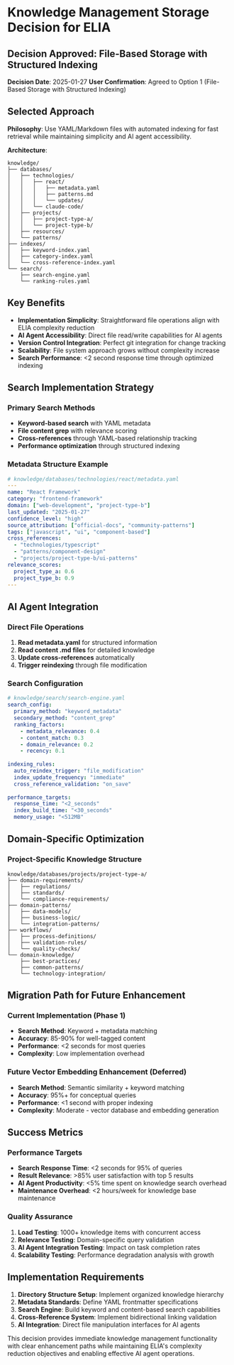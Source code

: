 # Knowledge Management Storage Decision for ELIA

## Decision Approved: File-Based Storage with Structured Indexing

**Decision Date**: 2025-01-27
**User Confirmation**: Agreed to Option 1 (File-Based Storage with Structured Indexing)

## Selected Approach

**Philosophy**: Use YAML/Markdown files with automated indexing for fast retrieval while maintaining simplicity and AI agent accessibility.

**Architecture**:
```
knowledge/
├── databases/
│   ├── technologies/
│   │   ├── react/
│   │   │   ├── metadata.yaml
│   │   │   ├── patterns.md
│   │   │   └── updates/
│   │   └── claude-code/
│   ├── projects/
│   │   ├── project-type-a/
│   │   └── project-type-b/
│   ├── resources/
│   └── patterns/
├── indexes/
│   ├── keyword-index.yaml
│   ├── category-index.yaml
│   └── cross-reference-index.yaml
└── search/
    ├── search-engine.yaml
    └── ranking-rules.yaml
```

## Key Benefits

- **Implementation Simplicity**: Straightforward file operations align with ELIA complexity reduction
- **AI Agent Accessibility**: Direct file read/write capabilities for AI agents
- **Version Control Integration**: Perfect git integration for change tracking
- **Scalability**: File system approach grows without complexity increase
- **Search Performance**: <2 second response time through optimized indexing

## Search Implementation Strategy

### Primary Search Methods
- **Keyword-based search** with YAML metadata
- **File content grep** with relevance scoring
- **Cross-references** through YAML-based relationship tracking
- **Performance optimization** through structured indexing

### Metadata Structure Example
```yaml
# knowledge/databases/technologies/react/metadata.yaml
---
name: "React Framework"
category: "frontend-framework"
domain: ["web-development", "project-type-b"]
last_updated: "2025-01-27"
confidence_level: "high"
source_attribution: ["official-docs", "community-patterns"]
tags: ["javascript", "ui", "component-based"]
cross_references:
  - "technologies/typescript"
  - "patterns/component-design"
  - "projects/project-type-b/ui-patterns"
relevance_scores:
  project_type_a: 0.6
  project_type_b: 0.9
---
```

## AI Agent Integration

### Direct File Operations
1. **Read metadata.yaml** for structured information
2. **Read content .md files** for detailed knowledge
3. **Update cross-references** automatically
4. **Trigger reindexing** through file modification

### Search Configuration
```yaml
# knowledge/search/search-engine.yaml
search_config:
  primary_method: "keyword_metadata"
  secondary_method: "content_grep"
  ranking_factors:
    - metadata_relevance: 0.4
    - content_match: 0.3
    - domain_relevance: 0.2
    - recency: 0.1
  
indexing_rules:
  auto_reindex_trigger: "file_modification"
  index_update_frequency: "immediate"
  cross_reference_validation: "on_save"
  
performance_targets:
  response_time: "<2_seconds"
  index_build_time: "<30_seconds"
  memory_usage: "<512MB"
```

## Domain-Specific Optimization

### Project-Specific Knowledge Structure
```
knowledge/databases/projects/project-type-a/
├── domain-requirements/
│   ├── regulations/
│   ├── standards/
│   └── compliance-requirements/
├── domain-patterns/
│   ├── data-models/
│   ├── business-logic/
│   └── integration-patterns/
├── workflows/
│   ├── process-definitions/
│   ├── validation-rules/
│   └── quality-checks/
└── domain-knowledge/
    ├── best-practices/
    ├── common-patterns/
    └── technology-integration/
```

## Migration Path for Future Enhancement

### Current Implementation (Phase 1)
- **Search Method**: Keyword + metadata matching
- **Accuracy**: 85-90% for well-tagged content
- **Performance**: <2 seconds for most queries
- **Complexity**: Low implementation overhead

### Future Vector Embedding Enhancement (Deferred)
- **Search Method**: Semantic similarity + keyword matching
- **Accuracy**: 95%+ for conceptual queries
- **Performance**: <1 second with proper indexing
- **Complexity**: Moderate - vector database and embedding generation

## Success Metrics

### Performance Targets
- **Search Response Time**: <2 seconds for 95% of queries
- **Result Relevance**: >85% user satisfaction with top 5 results
- **AI Agent Productivity**: <5% time spent on knowledge search overhead
- **Maintenance Overhead**: <2 hours/week for knowledge base maintenance

### Quality Assurance
1. **Load Testing**: 1000+ knowledge items with concurrent access
2. **Relevance Testing**: Domain-specific query validation
3. **AI Agent Integration Testing**: Impact on task completion rates
4. **Scalability Testing**: Performance degradation analysis with growth

## Implementation Requirements

1. **Directory Structure Setup**: Implement organized knowledge hierarchy
2. **Metadata Standards**: Define YAML frontmatter specifications
3. **Search Engine**: Build keyword and content-based search capabilities
4. **Cross-Reference System**: Implement bidirectional linking validation
5. **AI Integration**: Direct file manipulation interfaces for AI agents

This decision provides immediate knowledge management functionality with clear enhancement paths while maintaining ELIA's complexity reduction objectives and enabling effective AI agent operations.
